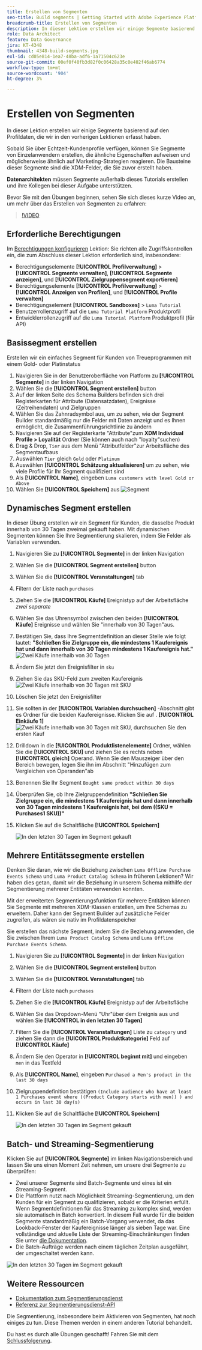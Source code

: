 ```yaml
---
title: Erstellen von Segmenten
seo-title: Build segments | Getting Started with Adobe Experience Platform for Data Architects and Data Engineers
breadcrumb-title: Erstellen von Segmenten
description: In dieser Lektion erstellen wir einige Segmente basierend auf den Profildaten, die wir in den vorherigen Lektionen erfasst haben.
role: Data Architect
feature: Data Governance
jira: KT-4348
thumbnail: 4348-build-segments.jpg
exl-id: cd05e814-1ea7-48ba-adf6-1a71504c623e
source-git-commit: 00ef0f40fb3d82f0c06428a35c0e402f46ab6774
workflow-type: tm+mt
source-wordcount: '904'
ht-degree: 3%

---
```


# Erstellen von Segmenten

<!-- 30 min-->
In dieser Lektion erstellen wir einige Segmente basierend auf den Profildaten, die wir in den vorherigen Lektionen erfasst haben.

Sobald Sie über Echtzeit-Kundenprofile verfügen, können Sie Segmente von Einzelanwendern erstellen, die ähnliche Eigenschaften aufweisen und möglicherweise ähnlich auf Marketing-Strategien reagieren. Die Bausteine dieser Segmente sind die XDM-Felder, die Sie zuvor erstellt haben.

**Datenarchitekten** müssen Segmente außerhalb dieses Tutorials erstellen und ihre Kollegen bei dieser Aufgabe unterstützen.

Bevor Sie mit den Übungen beginnen, sehen Sie sich dieses kurze Video an, um mehr über das Erstellen von Segmenten zu erfahren:
>[!VIDEO](https://video.tv.adobe.com/v/27254?learn=on)


## Erforderliche Berechtigungen

Im [Berechtigungen konfigurieren](configure-permissions.md) Lektion: Sie richten alle Zugriffskontrollen ein, die zum Abschluss dieser Lektion erforderlich sind, insbesondere:

* Berechtigungselemente **[!UICONTROL Profilverwaltung]** > **[!UICONTROL Segmente verwalten]**, **[!UICONTROL Segmente anzeigen]**, und **[!UICONTROL Zielgruppensegment exportieren]**
* Berechtigungselemente **[!UICONTROL Profilverwaltung]** > **[!UICONTROL Anzeigen von Profilen]**, und **[!UICONTROL Profile verwalten]**
* Berechtigungselement **[!UICONTROL Sandboxes]** > `Luma Tutorial`
* Benutzerrollenzugriff auf die `Luma Tutorial Platform` Produktprofil
* Entwicklerrollenzugriff auf die `Luma Tutorial Platform` Produktprofil (für API)

## Basissegment erstellen

Erstellen wir ein einfaches Segment für Kunden von Treueprogrammen mit einem Gold- oder Platinstatus

1. Navigieren Sie in der Benutzeroberfläche von Platform zu **[!UICONTROL Segmente]** in der linken Navigation
1. Wählen Sie die **[!UICONTROL Segment erstellen]** button
1. Auf der linken Seite des Schema Builders befinden sich drei Registerkarten für Attribute (Datensatzdaten), Ereignisse (Zeitreihendaten) und Zielgruppen
1. Wählen Sie das Zahnradsymbol aus, um zu sehen, wie der Segment Builder standardmäßig nur die Felder mit Daten anzeigt und es Ihnen ermöglicht, die Zusammenführungsrichtlinie zu ändern
1. Navigieren Sie auf der Registerkarte &quot;Attribute&quot;zum **XDM Individual Profile > Loyalität** Ordner (Sie können auch nach &quot;loyalty&quot;suchen)
1. Drag &amp; Drop, `Tier` aus dem Menü &quot;Attributfelder&quot;zur Arbeitsfläche des Segmentaufbaus
1. Auswählen `Tier` gleich `Gold` oder `Platinum`
1. Auswählen **[!UICONTROL Schätzung aktualisieren]** um zu sehen, wie viele Profile für Ihr Segment qualifiziert sind
1. Als **[!UICONTROL Name]**, eingeben `Luma customers with level Gold or Above`
1. Wählen Sie **[!UICONTROL Speichern]** aus
   ![Segment](assets/segment-goldOrAbove.png)

<!--## Build a sequential segment-->

## Dynamisches Segment erstellen

In dieser Übung erstellen wir ein Segment für Kunden, die dasselbe Produkt innerhalb von 30 Tagen zweimal gekauft haben. Mit dynamischen Segmenten können Sie Ihre Segmentierung skalieren, indem Sie Felder als Variablen verwenden.

1. Navigieren Sie zu **[!UICONTROL Segmente]** in der linken Navigation
1. Wählen Sie die **[!UICONTROL Segment erstellen]** button
1. Wählen Sie die **[!UICONTROL Veranstaltungen]** tab
1. Filtern der Liste nach `purchases`
1. Ziehen Sie die **[!UICONTROL Käufe]** Ereignistyp auf der Arbeitsfläche _zwei separate_
1. Wählen Sie das Uhrensymbol zwischen den beiden **[!UICONTROL Käufe]** Ereignisse und wählen Sie &quot;innerhalb von 30 Tagen&quot;aus.
1. Bestätigen Sie, dass Ihre Segmentdefinition an dieser Stelle wie folgt lautet: **&quot;Schließen Sie Zielgruppe ein, die mindestens 1 Kaufereignis hat und dann innerhalb von 30 Tagen mindestens 1 Kaufereignis hat.&quot;**
   ![Zwei Käufe innerhalb von 30 Tagen](assets/segment-twoPurchases.png)
1. Ändern Sie jetzt den Ereignisfilter in `sku`
1. Ziehen Sie das SKU-Feld zum zweiten Kaufereignis
   ![Zwei Käufe innerhalb von 30 Tagen mit SKU](assets/segment-twoPurchases-addSku.png)
1. Löschen Sie jetzt den Ereignisfilter
1. Sie sollten in der **[!UICONTROL Variablen durchsuchen]** -Abschnitt gibt es Ordner für die beiden Kaufereignisse. Klicken Sie auf . **[!UICONTROL Einkäufe 1]**\
   ![Zwei Käufe innerhalb von 30 Tagen mit SKU, durchsuchen Sie den ersten Kauf](assets/segment-twoPurchases-browsePurchaseOne.png)
1. Drilldown in die **[!UICONTROL Produktlistenelemente]** Ordner, wählen Sie die **[!UICONTROL SKU]** und ziehen Sie es rechts neben **[!UICONTROL gleich]** Operand. Wenn Sie den Mauszeiger über den Bereich bewegen, legen Sie ihn im Abschnitt &quot;Hinzufügen zum Vergleichen von Operanden&quot;ab
1. Benennen Sie Ihr Segment `Bought same product within 30 days`
1. Überprüfen Sie, ob Ihre Zielgruppendefinition **&quot;Schließen Sie Zielgruppe ein, die mindestens 1 Kaufereignis hat und dann innerhalb von 30 Tagen mindestens 1 Kaufereignis hat, bei dem ((SKU = Purchases1 SKU))&quot;**
1. Klicken Sie auf die Schaltfläche **[!UICONTROL Speichern]**

   ![In den letzten 30 Tagen im Segment gekauft](assets/segment-boughtSameProduct.png)

## Mehrere Entitätssegmente erstellen

Denken Sie daran, wie wir die Beziehung zwischen `Luma Offline Purchase Events Schema` und `Luma Product Catalog Schema` in früheren Lektionen? Wir haben dies getan, damit wir die Beziehung in unserem Schema mithilfe der Segmentierung mehrerer Entitäten verwenden konnten.

Mit der erweiterten Segmentierungsfunktion für mehrere Entitäten können Sie Segmente mit mehreren XDM-Klassen erstellen, um Ihre Schemas zu erweitern. Daher kann der Segment Builder auf zusätzliche Felder zugreifen, als wären sie nativ im Profildatenspeicher

Sie erstellen das nächste Segment, indem Sie die Beziehung anwenden, die Sie zwischen Ihrem `Luma Product Catalog Schema` und `Luma Offline Purchase Events Schema`.

1. Navigieren Sie zu **[!UICONTROL Segmente]** in der linken Navigation
1. Wählen Sie die **[!UICONTROL Segment erstellen]** button
1. Wählen Sie die **[!UICONTROL Veranstaltungen]** tab
1. Filtern der Liste nach `purchases`
1. Ziehen Sie die **[!UICONTROL Käufe]** Ereignistyp auf der Arbeitsfläche
1. Wählen Sie das Dropdown-Menü &quot;Uhr&quot;über dem Ereignis aus und wählen Sie **[!UICONTROL in den letzten 30 Tagen]**
1. Filtern Sie die **[!UICONTROL Veranstaltungen]** Liste zu `category` und ziehen Sie dann die **[!UICONTROL Produktkategorie]** Feld auf **[!UICONTROL Käufe]**
1. Ändern Sie den Operator in **[!UICONTROL beginnt mit]** und eingeben `men` in das Textfeld
1. Als **[!UICONTROL Name]**, eingeben `Purchased a Men's product in the last 30 days`
1. Zielgruppendefinition bestätigen `(Include audience who have at least 1 Purchases event where ((Product Category starts with men)) ) and occurs in last 30 day(s)`
1. Klicken Sie auf die Schaltfläche **[!UICONTROL Speichern]**

   ![In den letzten 30 Tagen im Segment gekauft](assets/segment-purchasedMens.png)

## Batch- und Streaming-Segmentierung

Klicken Sie auf **[!UICONTROL Segmente]** im linken Navigationsbereich und lassen Sie uns einen Moment Zeit nehmen, um unsere drei Segmente zu überprüfen:

* Zwei unserer Segmente sind Batch-Segmente und eines ist ein Streaming-Segment.
* Die Plattform nutzt nach Möglichkeit Streaming-Segmentierung, um den Kunden für ein Segment zu qualifizieren, sobald er die Kriterien erfüllt. Wenn Segmentdefinitionen für das Streaming zu komplex sind, werden sie automatisch in Batch konvertiert. In diesem Fall wurde für die beiden Segmente standardmäßig ein Batch-Vorgang verwendet, da das Lookback-Fenster der Kaufereignisse länger als sieben Tage war. Eine vollständige und aktuelle Liste der Streaming-Einschränkungen finden Sie unter [die Dokumentation](https://experienceleague.adobe.com/docs/experience-platform/segmentation/ui/streaming-segmentation.html).
* Die Batch-Aufträge werden nach einem täglichen Zeitplan ausgeführt, der umgeschaltet werden kann.

![In den letzten 30 Tagen im Segment gekauft](assets/segment-review.png)

## Weitere Ressourcen

* [Dokumentation zum Segmentierungsdienst](https://experienceleague.adobe.com/docs/experience-platform/segmentation/home.html?lang=de)
* [Referenz zur Segmentierungsdienst-API](https://www.adobe.io/experience-platform-apis/references/segmentation/)

Die Segmentierung, insbesondere beim Aktivieren von Segmenten, hat noch einiges zu tun. Diese Themen werden in einem anderen Tutorial behandelt.

Du hast es durch alle Übungen geschafft! Fahren Sie mit dem [Schlussfolgerung](conclusion.md).
